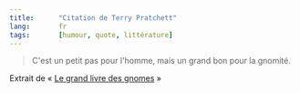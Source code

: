 ```yaml
---
title:      "Citation de Terry Pratchett"
lang:       fr
tags:       [humour, quote, littérature]
---
```



> C'est un petit pas pour l'homme, mais un grand bon pour la gnomité.


Extrait de « [Le grand livre des gnomes](http://www.amazon.fr/exec/obidos/ASIN/2290315095/phpheaven-21) »
